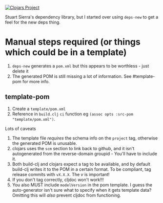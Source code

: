 [![Clojars Project](https://img.shields.io/clojars/v/com.github.crinklywrappr/dependency.svg)](https://clojars.org/com.github.crinklywrappr/dependency)

Stuart Sierra's dependency library, but I started over using `deps-new` to get a feel for the new deps thing.

# Manual steps required (or things which could be in a template)

1. `deps-new` generates a `pom.xml` but this appears to be worthless - just delete it
2. The generated POM is still missing a lot of information.  See #template-pom for more info.


## template-pom

1. Create a `template/pom.xml` 
2. Reference in `build.clj` `ci` function eg `(assoc opts :src-pom "template/pom.xml")`.

Lots of caveats

1. The template file _requires_ the schema info on the `project` tag, otherwise the generated POM is unusable.
2. clojars uses the `scm` section to link back to github, and it isn't autogenerated from the reverse-domain groupid - You'll have to include it.
3. Both build-clj and clojars expect a tag to be available, and by default build-clj writes it to the POM in a certain format. To be compliant, tag release commits with `vX.X.X`. The _v_ is important!
4. If you don't tag correctly, cljdoc won't work!!!
5. You also MUST include `modelVersion` in the pom template. I guess the auto-generator isn't sure what to specify when it gets template data? Omitting this will _also_ prevent cljdoc from functioning.

